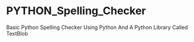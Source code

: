 # PYTHON_Spelling_Checker
Basic Python Spelling Checker Using Python And  A Python Library Called TextBlob
